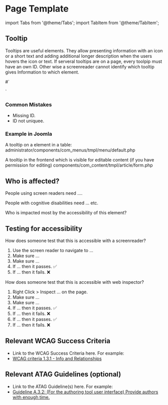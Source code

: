 Page Template
============
import Tabs from '@theme/Tabs';
import TabItem from '@theme/TabItem';

## Tooltip

Tooltips are useful elements. They allow presenting information with an icon or a short text and adding additional longer description when the users hovers the icon or text. 
If serveral tooltips are on a page, every toolpip must have an own ID. Other wise a screenreader cannot identify which tooltip gives Information to which element.

#`<div class=".." tabindex="0" aria-describedby="tip_<?php echo $i; ?>">
    <span class="icon-eye">
<div>
<div role="tooltip" id="tip_<?php echo $i; ?>">
    <?php echo Text::_('Text to display what icon-eye means in this context'); ?>
</div>`

### Common Mistakes
- Missing ID. 
- ID not uniquee.

### Example in Joomla

A tooltip on a element in a table:
administrator/components/com_menus/tmpl/menu/default.php

A tooltip in the frontend which is visible for editable content (if you have permission for editing)
components/com_content/tmpl/article/form.php





## Who is affected?
People using screen readers need ....

People with cognitive disabilities need ... etc.

Who is impacted most by the accessibility of this element?

## Testing for accessibility
<Tabs>
<TabItem value="screenreader" label="With a screenreader">

How does someone test that this is accessible with a screenreader?
1. Use the screen reader to navigate to ...
2. Make sure ...
3. Make sure ...
4. If ... then it passes. ✅
5. If ... then it fails. ❌

</TabItem>
<TabItem value="inspector" label="With web inspector">

How does someone test that this is accessible with web inspector?
1. Right Click > Inspect ... on the page.
2. Make sure ...
3. Make sure ...
4. If ... then it passes. ✅
5. If ... then it fails. ❌
6. If ... then it passes. ✅
7. If ... then it fails. ❌

</TabItem>
</Tabs>

## Relevant WCAG Success Criteria
* Link to the WCAG Success Criteria here. For example:
* [WCAG criteria 1.3.1 - Info and Relationships](https://www.w3.org/TR/WCAG22/#info-and-relationships)

## Relevant ATAG Guidelines (optional)
* Link to the ATAG Guideline(s) here. For example:
* [Guideline A.3.2: (For the authoring tool user interface) Provide authors with enough time.](https://www.w3.org/TR/ATAG20/#gl_a32)

